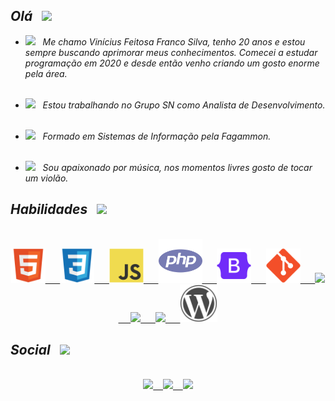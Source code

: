 ## *Olá* &nbsp; <img src="https://raw.githubusercontent.com/iampavangandhi/iampavangandhi/master/gifs/Hi.gif" width="30px"> 

- <img width="25" src="https://user-images.githubusercontent.com/75453961/118221132-6e417180-b453-11eb-9180-2fcbfea55ee5.gif"> &nbsp; *Me chamo Vinícius Feitosa Franco Silva, tenho 20 anos e estou sempre buscando aprimorar meus conhecimentos. Comecei a estudar programação em 2020 e desde então venho criando um gosto enorme pela área.* <br/><br/>

- <img width="25" src="https://user-images.githubusercontent.com/75453961/118221337-caa49100-b453-11eb-8aed-9762ff830a46.gif"> &nbsp; *Estou trabalhando no Grupo SN como Analista de Desenvolvimento.* <br/><br/>

- <img width="25" src="https://user-images.githubusercontent.com/75453961/118221549-38e95380-b454-11eb-8792-eb2bd6fcd974.gif"> &nbsp; *Formado em Sistemas de Informação pela Fagammon.* <br/><br/>

- <img width="25" src="https://user-images.githubusercontent.com/75453961/118222253-a0ec6980-b455-11eb-8ead-06363afc3965.gif"> &nbsp; *Sou apaixonado por música, nos momentos livres gosto de tocar um violão.*


## *Habilidades* &nbsp; <img width="40" src="https://user-images.githubusercontent.com/75453961/118220101-36d1c580-b451-11eb-9eda-9f53643378e0.gif">

<div align="center" style="display: inline_block"> <br>
  
  <a href="https://github.com/Feitosa-V">
  
   <img width="55" src="https://raw.githubusercontent.com/devicons/devicon/master/icons/html5/html5-original.svg">
   &nbsp;&nbsp;&nbsp;&nbsp; 
   <img width="55" src="https://raw.githubusercontent.com/devicons/devicon/master/icons/css3/css3-original.svg">
   &nbsp;&nbsp;&nbsp;&nbsp;
   <img width="55" src="https://raw.githubusercontent.com/devicons/devicon/master/icons/javascript/javascript-original.svg">
   &nbsp;&nbsp;&nbsp;&nbsp;
   <img width="70" src="https://raw.githubusercontent.com/devicons/devicon/master/icons/php/php-plain.svg">
   &nbsp;&nbsp;&nbsp;&nbsp;
   <img width="55" src="https://raw.githubusercontent.com/devicons/devicon/master/icons/bootstrap/bootstrap-plain.svg">
   &nbsp;&nbsp;&nbsp;&nbsp;   
   <img width="55" src="https://raw.githubusercontent.com/devicons/devicon/master/icons/git/git-original.svg">
   &nbsp;&nbsp;&nbsp;&nbsp;
   <img width="60" src="https://cdn.jsdelivr.net/gh/devicons/devicon/icons/codeigniter/codeigniter-plain.svg" />
   &nbsp;&nbsp;&nbsp;&nbsp;
   <img width="60" src="https://cdn.jsdelivr.net/gh/devicons/devicon/icons/jquery/jquery-plain.svg" />
   &nbsp;&nbsp;&nbsp;&nbsp;
   <img width="60" src="https://cdn.jsdelivr.net/gh/devicons/devicon/icons/mysql/mysql-plain.svg" />
   &nbsp;&nbsp;&nbsp;&nbsp;
   <img width="60" src="https://raw.githubusercontent.com/devicons/devicon/master/icons/wordpress/wordpress-plain.svg">

  
  </a>
</div>


## *Social* &nbsp; <img width="40" src="https://user-images.githubusercontent.com/75453961/118220271-b069b380-b451-11eb-81ad-27bfce7f6292.gif">

<div align="center"><br>
  
  <a href="https://www.linkedin.com/in/feitosa-v/">  
      <img src="https://img.shields.io/badge/LinkedIn-0077B5?style=for-the-badge&logo=linkedin&logoColor=white">
      &nbsp;&nbsp;
  </a>

  <a  href="https://www.instagram.com/feitosa.vinicius/">
      <img  src="https://img.shields.io/badge/Instagram-832de8?style=for-the-badge&logo=instagram&logoColor=white" >
      &nbsp;&nbsp;
  </a> 
    
   <a href="mailto:vifesi4321@gmail.com?subject=Olá%20">
      <img src="https://img.shields.io/badge/Gmail-c14438?style=for-the-badge&logo=Gmail&logoColor=white&link=">
   </a>
  
</div>
